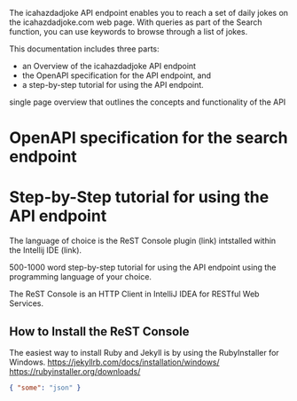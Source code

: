 The icahazdadjoke API endpoint enables you to reach a set of daily
jokes on the icahazdadjoke.com web page. With queries as part of the
Search function, you can use keywords to browse through a list of jokes.

This documentation includes three parts:
* an Overview of the icahazdadjoke API endpoint
* the OpenAPI specification for the API endpoint, and
* a step-by-step tutorial for using the API endpoint.

single page overview that outlines the concepts and
functionality of the API

# OpenAPI specification for the search endpoint

# Step-by-Step tutorial for using the API endpoint
The language of choice is the ReST Console plugin (link) intstalled
within the
Intellij IDE (link).

500-1000 word step-by-step tutorial for using the API endpoint
using the programming
language of your choice.

The ReST Console is an HTTP Client in IntelliJ IDEA for
RESTful Web Services.
## How to Install the ReST Console
The easiest way to install Ruby and Jekyll is by using the RubyInstaller for Windows.
https://jekyllrb.com/docs/installation/windows/
https://rubyinstaller.org/downloads/

```json
{ "some": "json" }
```







